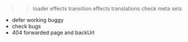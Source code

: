 >> loader effects
>> transition effects
>> translations
>> check meta sets

- defer working buggy
- check bugs
- 404 forwarded page and backUrl

